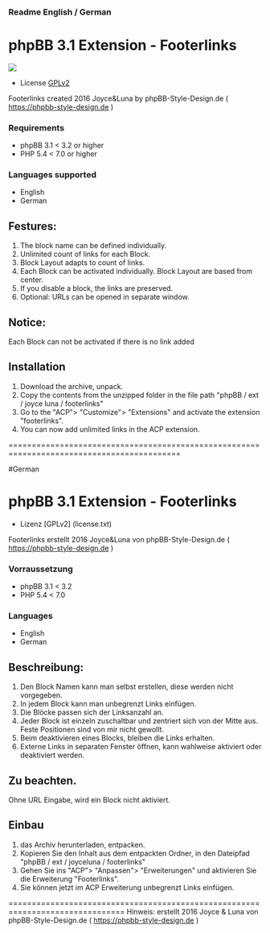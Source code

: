 ### 						Readme English / German 

# phpBB 3.1 Extension - Footerlinks

<img src="https://api.travis-ci.org/Joyce-Luna/footerlinks.svg?branch=master">

- License [GPLv2](license.txt)

Footerlinks created 2016 Joyce&Luna by phpBB-Style-Design.de ( https://phpbb-style-design.de )

### Requirements
- phpBB 3.1 < 3.2 or higher
- PHP 5.4 < 7.0 or higher

### Languages supported
- English
- German 

## Festures:

1. The block name can be defined individually.
2. Unlimited count of links for each Block.
3. Block Layout adapts to count of links.
4. Each Block can be activated individually. Block Layout are based from center.
5. If you disable a block, the links are preserved.
6. Optional: URLs can be opened in separate window.

## Notice:
Each Block can not be activated if there is no link added

## Installation
1. Download the archive, unpack.
2. Copy the contents from the unzipped folder in the file path "phpBB / ext / joyce luna / footerlinks"
3. Go to the "ACP"> "Customize"> "Extensions" and activate the extension "footerlinks".
4. You can now add unlimited links in the ACP extension.

===========================================================================================

#German

# phpBB 3.1 Extension - Footerlinks
- Lizenz [GPLv2] (license.txt)

Footerlinks erstellt 2016 Joyce&Luna von phpBB-Style-Design.de ( https://phpbb-style-design.de )

### Vorraussetzung
- phpBB 3.1 < 3.2 
- PHP 5.4 < 7.0 

### Languages 
- English
- German 

## Beschreibung:
1. Den Block Namen kann man selbst erstellen, diese werden nicht vorgegeben.
2. In jedem Block kann man unbegrenzt Links einfügen.
3. Die Blöcke passen sich der Linksanzahl an.
4. Jeder Block ist einzeln zuschaltbar und zentriert sich von der Mitte aus. Feste Positionen sind von mir nicht gewollt.
5. Beim deaktivieren eines Blocks, bleiben die Links erhalten.
6. Externe Links in separaten Fenster öffnen, kann wahlweise aktiviert oder deaktiviert werden.

## Zu beachten.
Ohne URL Eingabe, wird ein Block nicht aktiviert.

## Einbau
1. das Archiv herunterladen, entpacken.
2. Kopieren Sie den Inhalt aus dem entpackten Ordner, in den Dateipfad "phpBB / ext / joyceluna / footerlinks"
3. Gehen Sie ins "ACP"> "Anpassen"> "Erweiterungen" und aktivieren Sie die Erweiterung "Footerlinks".
4. Sie können jetzt im ACP Erweiterung unbegrenzt Links einfügen.

===============================================================================
Hinweis: erstellt 2016 Joyce & Luna von phpBB-Style-Design.de ( https://phpbb-style-design.de )


